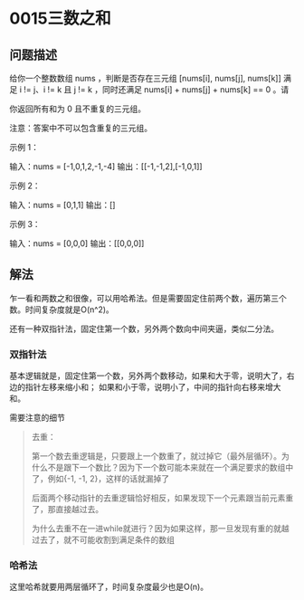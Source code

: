 # 0015三数之和

## 问题描述

给你一个整数数组 nums ，判断是否存在三元组 [nums[i], nums[j], nums[k]] 满足 i != j、i != k 且 j != k ，同时还满足 nums[i] + nums[j] + nums[k] == 0 。请

你返回所有和为 0 且不重复的三元组。

注意：答案中不可以包含重复的三元组。


示例 1：

输入：nums = [-1,0,1,2,-1,-4]
输出：[[-1,-1,2],[-1,0,1]]

示例 2：

输入：nums = [0,1,1]
输出：[]

示例 3：

输入：nums = [0,0,0]
输出：[[0,0,0]]

## 解法

乍一看和两数之和很像，可以用哈希法。但是需要固定住前两个数，遍历第三个数。时间复杂度就是O(n^2)。

还有一种双指针法，固定住第一个数，另外两个数向中间夹逼，类似二分法。

### 双指针法

基本逻辑就是，固定住第一个数，另外两个数移动，如果和大于零，说明大了，右边的指针左移来缩小和；
如果和小于零，说明小了，中间的指针向右移来增大和。

需要注意的细节

> 去重：
> 
> 第一个数去重逻辑是，只要跟上一个数重了，就过掉它（最外层循环）。为什么不是跟下一个数比？因为下一个数可能本来就在一个满足要求的数组中了，例如{-1, -1, 2}，这样的话就漏掉了
> 
> 后面两个移动指针的去重逻辑恰好相反，如果发现下一个元素跟当前元素重了，那直接越过去。
> 
> 为什么去重不在一进while就进行？因为如果这样，那一旦发现有重的就越过去了，就不可能收割到满足条件的数组

### 哈希法

这里哈希就要用两层循环了，时间复杂度最少也是O(n)。